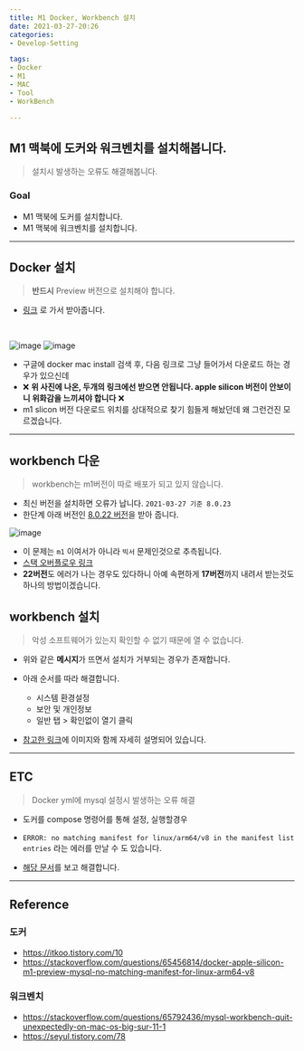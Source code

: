 ```yaml
---
title: M1 Docker, Workbench 설치
date: 2021-03-27-20:26
categories:
- Develop-Setting

tags:
- Docker
- M1
- MAC
- Tool
- WorkBench

---
```


## M1 맥북에 도커와 워크벤치를 설치해봅니다.
> 설치시 발생하는 오류도 해결해봅니다.

### Goal
- M1 맥북에 도커를 설치합니다.
- M1 맥북에 워크벤치를 설치합니다.

---

## Docker 설치
> **반드시** Preview 버전으로 설치해야 합니다. 

- [링크](https://docs.docker.com/docker-for-mac/apple-m1/) 로 가서 받아줍니다.

<br>


![image](https://user-images.githubusercontent.com/43930419/112717039-4fcbf900-8f2d-11eb-80c8-c70f9c960942.png)
![image](https://user-images.githubusercontent.com/43930419/112717041-55294380-8f2d-11eb-8251-eff14f601e9b.png)

- 구글에 docker mac install 검색 후, 다음 링크로 그냥 들어가서 다운로드 하는 경우가 있으신데
- :x: **위 사진에 나온, 두개의 링크에선 받으면 안됩니다. apple silicon 버전이 안보이니 위화감을 느끼셔야 합니다** :x:
- m1 slicon 버전 다운로드 위치를 상대적으로 찾기 힘들게 해놨던데 왜 그런건진 모르겠습니다.

---

## workbench 다운
> workbench는 m1버전이 따로 배포가 되고 있지 않습니다.

- 최신 버전을 설치하면 오류가 납니다. `2021-03-27 기준 8.0.23`
- 한단계 아래 버전인 [8.0.22 버전](https://downloads.mysql.com/archives/workbench/)을 받아 줍니다.

![image](https://user-images.githubusercontent.com/43930419/112717155-1a73db00-8f2e-11eb-83e9-38967b4cd4d6.png)

- 이 문제는 `m1` 이여서가 아니라 `빅서` 문제인것으로 추측됩니다.
- [스택 오버플로우 링크](https://stackoverflow.com/questions/65792436/mysql-workbench-quit-unexpectedly-on-mac-os-big-sur-11-1)
- **22버전**도 에러가 나는 경우도 있다하니 아예 속편하게 **17버전**까지 내려서 받는것도 하나의 방법이겠습니다.


## workbench 설치
> 악성 소프트웨어가 있는지 확인할 수 없기 때문에 열 수 없습니다. 

- 위와 같은 **메시지**가 뜨면서 설치가 거부되는 경우가 존재합니다.
- 아래 순서를 따라 해결합니다.
  - 시스템 환경설정
  - 보안 및 개인정보
  - 일반 탭 > 확인없이 열기 클릭

- [참고한 링크](https://seyul.tistory.com/78)에 이미지와 함께 자세히 설명되어 있습니다.

---

## ETC
> Docker yml에 mysql 설정시 발생하는 오류 해결

- 도커를 compose 명령어를 통해 설정, 실행할경우
- `ERROR: no matching manifest for linux/arm64/v8 in the manifest list entries` 라는 에러를 만날 수 도 있습니다.

- [해당 문서](https://unluckyjung.github.io/develop-setting/2021/03/27/M1-Docker-Mysql-Error/)를 보고 해결합니다.

---

## Reference

### 도커
- https://itkoo.tistory.com/10
- https://stackoverflow.com/questions/65456814/docker-apple-silicon-m1-preview-mysql-no-matching-manifest-for-linux-arm64-v8

### 워크벤치
- https://stackoverflow.com/questions/65792436/mysql-workbench-quit-unexpectedly-on-mac-os-big-sur-11-1
- https://seyul.tistory.com/78
